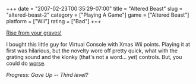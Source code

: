+++
date = "2007-02-23T00:35:29-07:00"
title = "Altered Beast"
slug = "altered-beast-2"
category = ["Playing A Game"]
game = ["Altered Beast"]
platform = ["Wii"]
rating = ["Bad"]
+++

<a href="http://www.ocremix.org/remix/OCR00160/">Rise from your graves!</a>

I bought this little guy for Virtual Console with Xmas Wii points.  Playing it at first was hilarious, but the novelty wore off pretty quick, what with the grating sound and the klonky (that's not a word... <i>yet</i>) controls.  But, you could do [worse](game:Vexx).

<i>Progress: Gave Up -- Third level?</i>